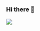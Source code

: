 ### Hi there 👋

<a href="https://github.com/blasma" target="_blank"> <img src="https://discord.c99.nl/widget/theme-2/838091746843951175.png"/></a>
<!--
**blasma/blasma** is a ✨ _special_ ✨ repository because its `README.md` (this file) appears on your GitHub profile.

Here are some ideas to get you started:

🔭 I’m currently working on ...
🌱 I’m currently learning ...
👯 I’m looking to collaborate on ...
🤔 I’m looking for help with ...
💬 Ask me about ...
📫 How to reach me: ...
😄 Pronouns: ...
⚡ Fun fact: ...
-->
